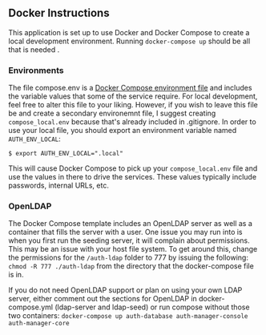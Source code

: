 ## Docker Instructions

This application is set up to use Docker and Docker Compose to create a local development environment. Running `docker-compose up` should be all that is needed .

### Environments

The file compose.env is a [Docker Compose environment file](https://docs.docker.com/compose/compose-file/#env-file) and includes the variable values that some of the service require. For local development, feel free to alter this file to your liking. However, if you wish to leave this file be and create a secondary environemnt file, I suggest creating `compose_local.env` because that's already included in .gitignore. In order to use your local file, you should export an environment variable named `AUTH_ENV_LOCAL`:

```
$ export AUTH_ENV_LOCAL=".local"
```

This will cause Docker Compose to pick up your `compose_local.env` file and use the values in there to drive the services.  These values typically include passwords, internal URLs, etc.

### OpenLDAP

The Docker Compose template includes an OpenLDAP server as well as a container that fills the server with a user. One issue you may run into is when you first run the seeding server, it will complain about permissions. This may be an issue with your host file system. To get around this, change the permissions for the `/auth-ldap` folder to 777 by issuing the following: `chmod -R 777 ./auth-ldap` from the directory that the docker-compose file is in.

If you do not need OpenLDAP support or plan on using your own LDAP server, either comment out the sections for OpenLDAP in docker-compose.yml (ldap-server and ldap-seed) or run compose without those two containers: `docker-compose up auth-database auth-manager-console auth-manager-core`

